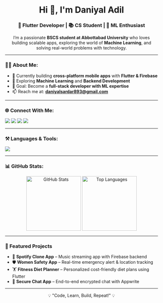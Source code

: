 <h1 align="center">Hi 👋, I'm Daniyal Adil</h1>
<h3 align="center">🚀 Flutter Developer | 📚 CS Student | 🤖 ML Enthusiast</h3>

<p align="center">
  I’m a passionate <b>BSCS student at Abbottabad University</b> who loves building scalable apps, exploring the world of <b>Machine Learning</b>, and solving real-world problems with technology.  
</p>

---

### 👨‍💻 About Me:
- 🔭 Currently building **cross-platform mobile apps** with **Flutter & Firebase**  
- 🌱 Exploring **Machine Learning** and **Backend Development**  
- 🎯 Goal: Become a **full-stack developer with ML expertise**  
- 📫 Reach me at: **daniyalsardar893@gmail.com**

---

### 🌐 Connect With Me:
<p align="left">
  <a href="https://github.com/daniyaladil"><img src="https://img.shields.io/badge/Github-181717?style=for-the-badge&logo=github&logoColor=white"/></a>
  <a href="https://www.instagram.com/daniyal_sardar_893"><img src="https://img.shields.io/badge/Instagram-E4405F?style=for-the-badge&logo=instagram&logoColor=white"/></a>
  <a href="https://fb.com/daniyalsardar"><img src="https://img.shields.io/badge/Facebook-1877F2?style=for-the-badge&logo=facebook&logoColor=white"/></a>
  <a href="https://twitter.com/DaniyalSardar7"><img src="https://img.shields.io/badge/Twitter-1DA1F2?style=for-the-badge&logo=twitter&logoColor=white"/></a>
</p>

---

### ⚒️ Languages & Tools:
<p align="left">
  <img src="https://skillicons.dev/icons?i=flutter,dart,python,firebase,git,github,postman,xd&perline=6" />
</p>

---

### 📊 GitHub Stats:
<p align="center">
  <img src="https://github-readme-stats.vercel.app/api?username=daniyaladil&show_icons=true&theme=tokyonight" alt="GitHub Stats" height="180"/>
  <img src="https://github-readme-stats.vercel.app/api/top-langs/?username=daniyaladil&layout=compact&theme=tokyonight" alt="Top Languages" height="180"/>
</p>

---

### 🚀 Featured Projects
- 📱 **Spotify Clone App** – Music streaming app with Firebase backend  
- 🛡 **Women Safety App** – Real-time emergency alert & location tracking  
- 🏋 **Fitness Diet Planner** – Personalized cost-friendly diet plans using Flutter  
- 💬 **Secure Chat App** – End-to-end encrypted chat with Appwrite  

---

<p align="center">💡 "Code, Learn, Build, Repeat!" 💡</p>
